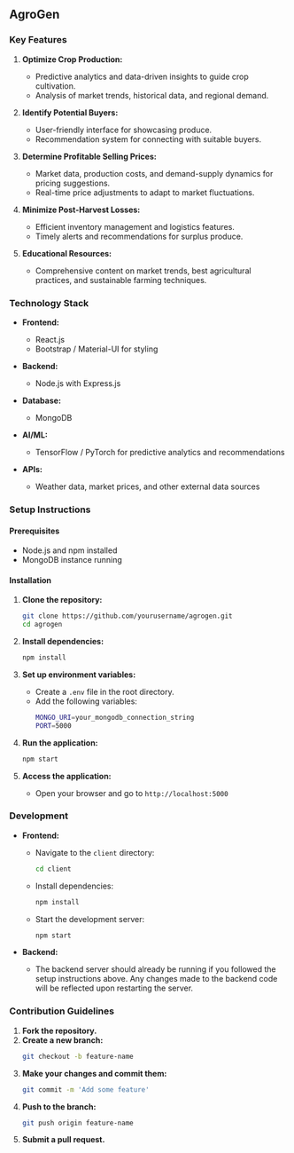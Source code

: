 

##  AgroGen


### Key Features

1. **Optimize Crop Production:**
   - Predictive analytics and data-driven insights to guide crop cultivation.
   - Analysis of market trends, historical data, and regional demand.

2. **Identify Potential Buyers:**
   - User-friendly interface for showcasing produce.
   - Recommendation system for connecting with suitable buyers.

3. **Determine Profitable Selling Prices:**
   - Market data, production costs, and demand-supply dynamics for pricing suggestions.
   - Real-time price adjustments to adapt to market fluctuations.

4. **Minimize Post-Harvest Losses:**
   - Efficient inventory management and logistics features.
   - Timely alerts and recommendations for surplus produce.

5. **Educational Resources:**
   - Comprehensive content on market trends, best agricultural practices, and sustainable farming techniques.

### Technology Stack

- **Frontend:**
  - React.js
  - Bootstrap / Material-UI for styling

- **Backend:**
  - Node.js with Express.js

- **Database:**
  - MongoDB

- **AI/ML:**
  - TensorFlow / PyTorch for predictive analytics and recommendations

- **APIs:**
  - Weather data, market prices, and other external data sources

### Setup Instructions

#### Prerequisites
- Node.js and npm installed
- MongoDB instance running

#### Installation

1. **Clone the repository:**
   ```sh
   git clone https://github.com/yourusername/agrogen.git
   cd agrogen
   ```

2. **Install dependencies:**
   ```sh
   npm install
   ```

3. **Set up environment variables:**
   - Create a `.env` file in the root directory.
   - Add the following variables:
     ```sh
     MONGO_URI=your_mongodb_connection_string
     PORT=5000
     ```

4. **Run the application:**
   ```sh
   npm start
   ```

5. **Access the application:**
   - Open your browser and go to `http://localhost:5000`

### Development

- **Frontend:**
  - Navigate to the `client` directory:
    ```sh
    cd client
    ```
  - Install dependencies:
    ```sh
    npm install
    ```
  - Start the development server:
    ```sh
    npm start
    ```

- **Backend:**
  - The backend server should already be running if you followed the setup instructions above. Any changes made to the backend code will be reflected upon restarting the server.

### Contribution Guidelines

1. **Fork the repository.**
2. **Create a new branch:**
   ```sh
   git checkout -b feature-name
   ```
3. **Make your changes and commit them:**
   ```sh
   git commit -m 'Add some feature'
   ```
4. **Push to the branch:**
   ```sh
   git push origin feature-name
   ```
5. **Submit a pull request.**



